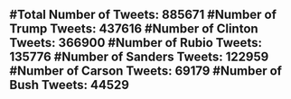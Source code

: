 #Total Number of Tweets: 885671 
#Number of Trump Tweets: 437616
#Number of Clinton Tweets: 366900
#Number of Rubio Tweets: 135776
#Number of Sanders Tweets: 122959
#Number of Carson Tweets: 69179
#Number of Bush Tweets: 44529
---
